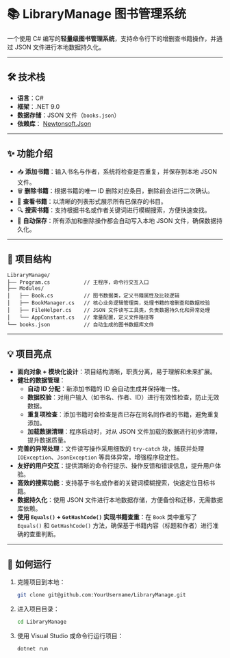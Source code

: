 # 📚 LibraryManage 图书管理系统

一个使用 C# 编写的**轻量级图书管理系统**，支持命令行下的增删查书籍操作，并通过 JSON 文件进行本地数据持久化。

---

## 🛠️ 技术栈

- **语言**：C#
- **框架**：.NET 9.0
- **数据存储**：JSON 文件（`books.json`）
- **依赖库**： [Newtonsoft.Json](https://www.newtonsoft.com/json)

---

## ✨ 功能介绍

- 📥 **添加书籍**：输入书名与作者，系统将检查是否重复，并保存到本地 JSON 文件。
- 🗑️ **删除书籍**：根据书籍的唯一 ID 删除对应条目，删除前会进行二次确认。
- 📖 **查看书籍**：以清晰的列表形式展示所有已保存的书目。
- 🔍 **搜索书籍**：支持根据书名或作者关键词进行模糊搜索，方便快速查找。
- 💾 **自动保存**：所有添加和删除操作都会自动写入本地 JSON 文件，确保数据持久化。

---

## 📂 项目结构

```
LibraryManage/
├── Program.cs           // 主程序，命令行交互入口
├── Modules/
│   ├── Book.cs          // 图书数据类，定义书籍属性及比较逻辑
│   ├── BookManager.cs   // 核心业务逻辑管理类，处理书籍的增删查和数据校验
│   ├── FileHelper.cs    // JSON 文件读写工具类，负责数据持久化和异常处理
│   └── AppConstant.cs   // 常量配置，定义文件路径等
└── books.json           // 自动生成的图书数据库文件
```

---

## 💡 项目亮点

- **面向对象 + 模块化设计**：项目结构清晰，职责分离，易于理解和未来扩展。
- **健壮的数据管理**：
    - **自动 ID 分配**：新添加书籍的 ID 会自动生成并保持唯一性。
    - **数据校验**：对用户输入（如书名、作者、ID）进行有效性检查，防止无效数据。
    - **重复项检查**：添加书籍时会检查是否已存在同名同作者的书籍，避免重复添加。
    - **加载数据清理**：程序启动时，对从 JSON 文件加载的数据进行初步清理，提升数据质量。
- **完善的异常处理**：文件读写操作采用细致的 `try-catch` 块，捕获并处理 `IOException`、`JsonException` 等具体异常，增强程序稳定性。
- **友好的用户交互**：提供清晰的命令行提示、操作反馈和错误信息，提升用户体验。
- **高效的搜索功能**：支持基于书名或作者的关键词模糊搜索，快速定位目标书籍。
- **数据持久化**：使用 JSON 文件进行本地数据存储，方便备份和迁移，无需数据库依赖。
- **使用 `Equals()` + `GetHashCode()` 实现书籍查重**：在 `Book` 类中重写了 `Equals()` 和 `GetHashCode()` 方法，确保基于书籍内容（标题和作者）进行准确的查重判断。

---

## 🚀 如何运行

1.  克隆项目到本地：
    ```bash
    git clone git@github.com:YourUsername/LibraryManage.git
    ```
2.  进入项目目录：
    ```bash
    cd LibraryManage
    ```
3.  使用 Visual Studio 或命令行运行项目：
    ```bash
    dotnet run
    ```